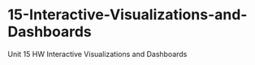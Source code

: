 # 15-Interactive-Visualizations-and-Dashboards
Unit 15 HW Interactive Visualizations and Dashboards
